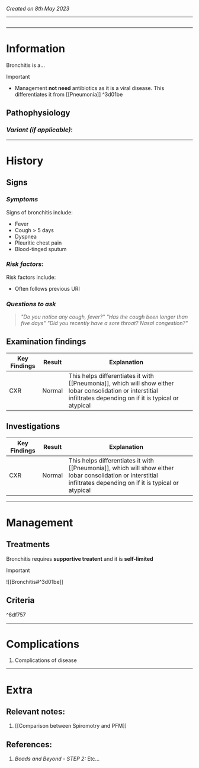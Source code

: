 *Created on 8th May 2023*

---
```toc
```
---

# Information
 
Bronchitis is a... 

> [!Important]
- Management **not need** antibiotics as it is a viral disease. This differentiates it from [[Pneumonia]] ^3d01be

## Pathophysiology
### *Variant (if applicable)*:

--- 
# History
## Signs
### *Symptoms*
Signs of bronchitis include:
- Fever
- Cough > 5 days
- Dyspnea
- Pleuritic chest pain
- Blood-tinged sputum

### *Risk factors*:
Risk factors include:
- Often follows previous URI

### *Questions to ask*
>*"Do you notice any cough, fever?"*
>*"Has the cough been longer than five days"*
>*"Did you recently have a sore throat? Nasal congestion?"*

## Examination findings
| Key Findings | Result | Explanation   |     |
| ------------ | ------ | ------------- | --- |
| CXR          | Normal | This helps differentiates it with [[Pneumonia]], which will show either lobar consolidation or interstitial infiltrates depending on if it is typical or atypical |     |

## Investigations
| Key Findings | Result | Explanation                                                                                                                                                       |     |
| ------------ | ------ | ----------------------------------------------------------------------------------------------------------------------------------------------------------------- | --- |
| CXR          | Normal | This helps differentiates it with [[Pneumonia]], which will show either lobar consolidation or interstitial infiltrates depending on if it is typical or atypical |     |


---

# Management
## Treatments
Bronchitis requires **supportive treatent** and it is **self-limited**

>[!Important]
>![[Bronchitis#^3d01be]]

## Criteria
^6df757

---

# Complications
1. Complications of disease

---

# Extra
## Relevant notes:
1. [[Comparison between Spiromotry and PFM]]
## References:
1. *Boads and Beyond - STEP 2:* Etc...